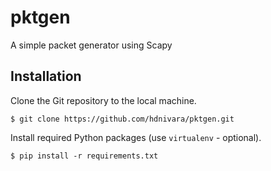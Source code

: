 # pktgen
A simple packet generator using Scapy

## Installation
Clone the Git repository to the local machine.
```
$ git clone https://github.com/hdnivara/pktgen.git
```

Install required Python packages (use `virtualenv` - optional). 
```
$ pip install -r requirements.txt
```
